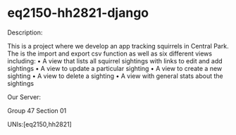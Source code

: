 # eq2150-hh2821-django


Description:

This is a project where we develop an app tracking squirrels in Central Park. The is the import and export csv function as well as six different views including:
•	A view that lists all squirrel sightings with links to edit and add sightings
•	A view to update a particular sighting
•	A view to create a new sighting
•	A view to delete a sighting
•	A view with general stats about the sightings

Our Server:

Group 47 Section 01

UNIs:[eq2150,hh2821]



